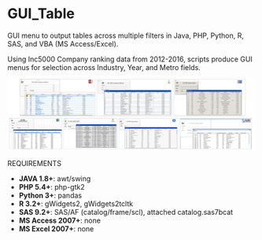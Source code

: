 # GUI_Table
GUI menu to output tables across multiple filters in Java, PHP, Python, R, SAS, and VBA (MS Access/Excel).

Using Inc5000 Company ranking data from 2012-2016, scripts produce GUI menus for selection across Industry, Year, and Metro fields.

![alt text](https://raw.githubusercontent.com/ParfaitG/GUI_Table/master/IMG/GUI_Table_Screenshot.png)

REQUIREMENTS

* **JAVA 1.8+**: awt/swing
* **PHP 5.4+**: php-gtk2
* **Python 3+**: pandas
* **R 3.2+**: gWidgets2, gWidgets2tcltk
* **SAS 9.2+**: SAS/AF (catalog/frame/scl), attached catalog.sas7bcat
* **MS Access 2007+**: none 
* **MS Excel 2007+**: none

